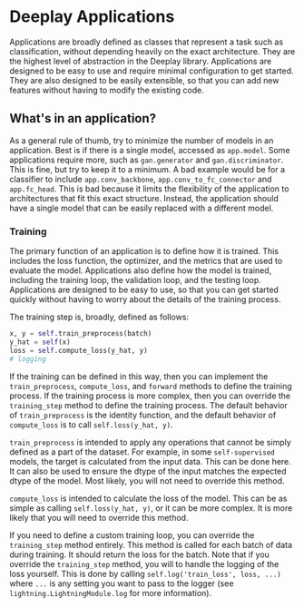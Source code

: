 # Deeplay Applications

Applications are broadly defined as classes that represent a task such as classification, without depending heavily on the exact architecture. They are the highest level of abstraction in the Deeplay library. Applications are designed to be easy to use and require minimal configuration to get started. They are also designed to be easily extensible, so that you can add new features without having to modify the existing code.

## What's in an application?

As a general rule of thumb, try to minimize the number of models in an application. Best is if there is a single model, accessed as `app.model`. Some applications require more,
such as `gan.generator` and `gan.discriminator`. This is fine, but try to keep it to a minimum. A bad example would be for a classifier to include `app.conv_backbone`, `app.conv_to_fc_connector` and `app.fc_head`. This is bad because it limits the flexibility of the application to architectures that fit this exact structure. Instead, the application should have a single model that can be easily replaced with a different model.

### Training

The primary function of an application is to define how it is trained. This includes the loss function, the optimizer, and the metrics that are used to evaluate the model. Applications also define how the model is trained, including the training loop, the validation loop, and the testing loop. Applications are designed to be easy to use, so that you can get started quickly without having to worry about the details of the training process.

The training step is, broadly, defined as follows:

```python
x, y = self.train_preprocess(batch)
y_hat = self(x)
loss = self.compute_loss(y_hat, y)
# logging
```

If the training can be defined in this way, then you can implement the `train_preprocess`, `compute_loss`, and `forward` methods to define the training process. If the training process is more complex, then you can override the `training_step` method to define the training process. The default behavior of `train_preprocess` is the identity function, and the default behavior of `compute_loss` is to call `self.loss(y_hat, y)`.

`train_preprocess` is intended to apply any operations that cannot be simply defined as a part of the dataset. For example, in some `self-supervised` models, the target is calculated from the input data. This can be done here. It can also be used to ensure the dtype of the input matches the expected dtype of the model. Most likely, you will not need to override this method.

`compute_loss` is intended to calculate the loss of the model. This can be as simple as calling `self.loss(y_hat, y)`, or it can be more complex. It is more likely that you will need to override this method.

If you need to define a custom training loop, you can override the `training_step` method entirely. This method is called for each batch of data during training. It should return the loss for the batch. Note that if you override the `training_step` method, you will to handle the logging of the loss yourself. This is done by calling `self.log('train_loss', loss, ...)` where `...` is any setting you want to pass to the logger (see `lightning.LightningModule.log` for more information).
